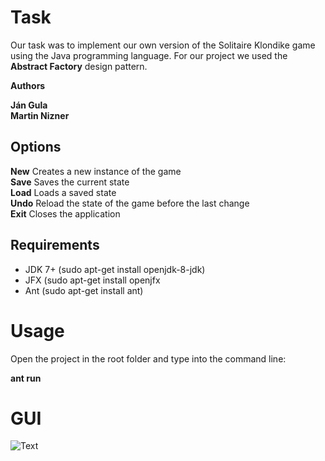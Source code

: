 # Task 

Our task was to implement our own version of the Solitaire Klondike game using the Java programming language. For our project we used the **Abstract Factory** design pattern.

**Authors**

**Ján Gula  
Martin Nizner**

## Options

**New** Creates a new instance of the game  
**Save** Saves the current state  
**Load** Loads a saved state  
**Undo** Reload the state of the game before the last change  
**Exit** Closes the application  


## Requirements

- JDK 7+ (sudo apt-get install openjdk-8-jdk)
- JFX (sudo apt-get install openjfx
- Ant (sudo apt-get install ant)

# Usage

Open the project in the root folder and type into the command line:

**ant run**

# GUI

![Text](https://imgur.com/4SxO6Bg "GUI")
